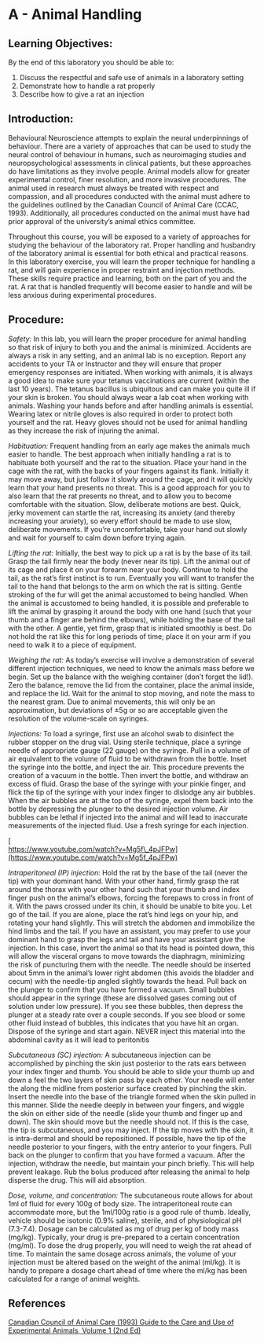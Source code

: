 # A - Animal Handling

## Learning Objectives:

By the end of this laboratory you should be able to:

1. Discuss the respectful and safe use of animals in a laboratory setting
2. Demonstrate how to handle a rat properly
3. Describe how to give a rat an injection

## Introduction:

Behavioural Neuroscience attempts to explain the neural underpinnings of behaviour. There are a variety of approaches that can be used to study the neural control of behaviour in humans, such as neuroimaging studies and neuropsychological assessments in clinical patients, but these approaches do have limitations as they involve people. Animal models allow for greater experimental control, finer resolution, and more invasive procedures. The animal used in research must always be treated with respect and compassion, and all procedures conducted with the animal must adhere to the guidelines outlined by the Canadian Council of Animal Care \(CCAC, 1993\). Additionally, all procedures conducted on the animal must have had prior approval of the university’s animal ethics committee.

Throughout this course, you will be exposed to a variety of approaches for studying the behaviour of the laboratory rat. Proper handling and husbandry of the laboratory animal is essential for both ethical and practical reasons. In this laboratory exercise, you will learn the proper technique for handling a rat, and will gain experience in proper restraint and injection methods. These skills require practice and learning, both on the part of you and the rat. A rat that is handled frequently will become easier to handle and will be less anxious during experimental procedures.

## Procedure:

_Safety:_ In this lab, you will learn the proper procedure for animal handling so that risk of injury to both you and the animal is minimized. Accidents are always a risk in any setting, and an animal lab is no exception. Report any accidents to your TA or Instructor and they will ensure that proper emergency responses are initiated. When working with animals, it is always a good idea to make sure your tetanus vaccinations are current \(within the last 10 years\). The tetanus bacillus is ubiquitous and can make you quite ill if your skin is broken. You should always wear a lab coat when working with animals. Washing your hands before and after handling animals is essential. Wearing latex or nitrile gloves is also required in order to protect both yourself and the rat. Heavy gloves should not be used for animal handling as they increase the risk of injuring the animal.

_Habituation:_ Frequent handling from an early age makes the animals much easier to handle. The best approach when initially handling a rat is to habituate both yourself and the rat to the situation. Place your hand in the cage with the rat, with the backs of your fingers against its flank. Initially it may move away, but just follow it slowly around the cage, and it will quickly learn that your hand presents no threat. This is a good approach for you to also learn that the rat presents no threat, and to allow you to become comfortable with the situation. Slow, deliberate motions are best. Quick, jerky movement can startle the rat, increasing its anxiety \(and thereby increasing your anxiety\), so every effort should be made to use slow, deliberate movements. If you’re uncomfortable, take your hand out slowly and wait for yourself to calm down before trying again.

_Lifting the rat:_ Initially, the best way to pick up a rat is by the base of its tail. Grasp the tail firmly near the body \(never near its tip\). Lift the animal out of its cage and place it on your forearm near your body. Continue to hold the tail, as the rat’s first instinct is to run. Eventually you will want to transfer the tail to the hand that belongs to the arm on which the rat is sitting. Gentle stroking of the fur will get the animal accustomed to being handled. When the animal is accustomed to being handled, it is possible and preferable to lift the animal by grasping it around the body with one hand \(such that your thumb and a finger are behind the elbows\), while holding the base of the tail with the other. A gentle, yet firm, grasp that is initiated smoothly is best. Do not hold the rat like this for long periods of time; place it on your arm if you need to walk it to a piece of equipment.

_Weighing the rat:_ As today’s exercise will involve a demonstration of several different injection techniques, we need to know the animals mass before we begin. Set up the balance with the weighing container \(don’t forget the lid!\). Zero the balance, remove the lid from the container, place the animal inside, and replace the lid. Wait for the animal to stop moving, and note the mass to the nearest gram. Due to animal movements, this will only be an approximation, but deviations of ±5g or so are acceptable given the resolution of the volume-scale on syringes.

_Injections:_ To load a syringe, first use an alcohol swab to disinfect the rubber stopper on the drug vial. Using sterile technique, place a syringe needle of appropriate gauge \(22 gauge\) on the syringe. Pull in a volume of air equivalent to the volume of fluid to be withdrawn from the bottle. Inset the syringe into the bottle, and inject the air. This procedure prevents the creation of a vacuum in the bottle. Then invert the bottle, and withdraw an excess of fluid. Grasp the base of the syringe with your pinkie finger, and flick the tip of the syringe with your index finger to dislodge any air bubbles. When the air bubbles are at the top of the syringe, expel them back into the bottle by depressing the plunger to the desired injection volume. Air bubbles can be lethal if injected into the animal and will lead to inaccurate measurements of the injected fluid. Use a fresh syringe for each injection.

[  
​https://www.youtube.com/watch?v=Mg5f\_4pJFPw​](https://www.youtube.com/watch?v=Mg5f_4pJFPw)

_Intraperitoneal \(IP\) injection:_ Hold the rat by the base of the tail \(never the tip\) with your dominant hand. With your other hand, firmly grasp the rat around the thorax with your other hand such that your thumb and index finger push on the animal’s elbows, forcing the forepaws to cross in front of it. With the paws crossed under its chin, it should be unable to bite you. Let go of the tail. If you are alone, place the rat’s hind legs on your hip, and rotating your hand slightly. This will stretch the abdomen and immobilize the hind limbs and the tail. If you have an assistant, you may prefer to use your dominant hand to grasp the legs and tail and have your assistant give the injection. In this case, invert the animal so that its head is pointed down, this will allow the visceral organs to move towards the diaphragm, minimizing the risk of puncturing them with the needle. The needle should be inserted about 5mm in the animal’s lower right abdomen \(this avoids the bladder and cecum\) with the needle-tip angled slightly towards the head. Pull back on the plunger to confirm that you have formed a vacuum. Small bubbles should appear in the syringe \(these are dissolved gases coming out of solution under low pressure\). If you see these bubbles, then depress the plunger at a steady rate over a couple seconds. If you see blood or some other fluid instead of bubbles, this indicates that you have hit an organ. Dispose of the syringe and start again. NEVER inject this material into the abdominal cavity as it will lead to peritonitis

_Subcutaneous \(SC\) injection:_ A subcutaneous injection can be accomplished by pinching the skin just posterior to the rats ears between your index finger and thumb. You should be able to slide your thumb up and down a feel the two layers of skin pass by each other. Your needle will enter the along the midline from posterior surface created by pinching the skin. Insert the needle into the base of the triangle formed when the skin pulled in this manner. Slide the needle deeply in between your fingers, and wiggle the skin on either side of the needle \(slide your thumb and finger up and down\). The skin should move but the needle should not. If this is the case, the tip is subcutaneous, and you may inject. If the tip moves with the skin, it is intra-dermal and should be repositioned. If possible, have the tip of the needle posterior to your fingers, with the entry anterior to your fingers. Pull back on the plunger to confirm that you have formed a vacuum. After the injection, withdraw the needle, but maintain your pinch briefly. This will help prevent leakage. Rub the bolus produced after releasing the animal to help disperse the drug. This will aid absorption.

_Dose, volume, and concentration:_ The subcutaneous route allows for about 1ml of fluid for every 100g of body size. The intraperitoneal route can accommodate more, but the 1ml/100g ratio is a good rule of thumb. Ideally, vehicle should be isotonic \(0.9% saline\), sterile, and of physiological pH \(7.3-7.4\). Dosage can be calculated as mg of drug per kg of body mass \(mg/kg\). Typically, your drug is pre-prepared to a certain concentration \(mg/ml\). To dose the drug properly, you will need to weigh the rat ahead of time. To maintain the same dosage across animals, the volume of your injection must be altered based on the weight of the animal \(ml/kg\). It is handy to prepare a dosage chart ahead of time where the ml/kg has been calculated for a range of animal weights.

## References

[Canadian Council of Animal Care \(1993\) Guide to the Care and Use of Experimental Animals, Volume 1 \(2nd Ed\)](http://www.ccac.ca/Documents/Standards/Guidelines/Experimental_Animals_Vol1.pdf)

